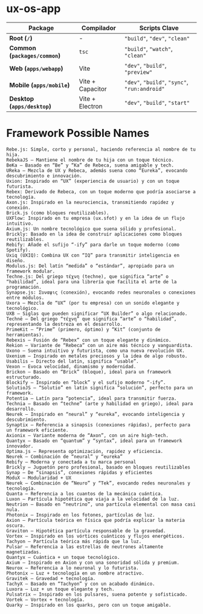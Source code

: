 # ux-os-app

| **Package**                    | **Compilador**   | **Scripts Clave**                             |
|--------------------------------|------------------|-----------------------------------------------|
| **Root (`/`)**                 | -                | `"build"`, `"dev"`, `"clean"`                 |
| **Common (`packages/common`)** | `tsc`            | `"build"`, `"watch"`, `"clean"`               |
| **Web (`apps/webapp`)**        | Vite             | `"dev"`, `"build"`, `"preview"`               |
| **Mobile (`apps/mobile`)**     | Vite + Capacitor | `"dev"`, `"build"`, `"sync"`, `"run:android"` |
| **Desktop (`apps/desktop`)**   | Vite + Electron  | `"dev"`, `"build"`, `"start"`                 |

# Framework Possible Names

	Rebe.js: Simple, corto y personal, haciendo referencia al nombre de tu hija.
    RebekaJS – Mantiene el nombre de tu hija con un toque técnico.
    BeKa – Basado en “Be” y “Ka” de Rebeca, suena amigable y tech.
    UReka – Mezcla de UX y Rebeca, además suena como “Eureka”, evocando descubrimiento e innovación.
	Uxion: Inspirado en “UX” (experiencia de usuario) y con un toque futurista.
	Rebex: Derivado de Rebeca, con un toque moderno que podría asociarse a tecnología.
	Axon.js: Inspirado en la neurociencia, transmitiendo rapidez y conexión.
	Brick.js (como bloques reutilizables).
    UXFlow: Inspirado en tu empresa (ux.sfot) y en la idea de un flujo intuitivo.
    Axium.js: Un nombre tecnológico que suena sólido y profesional.
    Brickly: Basado en la idea de construir aplicaciones como bloques reutilizables.
    Rebify: Añade el sufijo “-ify” para darle un toque moderno (como Spotify).
    Uxiq (UXIQ): Combina UX con “IQ” para transmitir inteligencia en diseño.
    Modulus.js: Del latín “medida” o “estándar”, apropiado para un framework modular.
    Techne.js: Del griego τέχνη (techne), que significa “arte” o “habilidad”, ideal para una librería que facilita el arte de la programación.
    Synapse.js: Συναψις (conexión), evocando redes neuronales o conexiones entre módulos.
    Uxora – Mezcla de “UX” (por tu empresa) con un sonido elegante y tecnológico.
    UXB – Siglas que pueden significar “UX Builder” o algo relacionado.
    Technē – Del griego “τέχνη” que significa “arte” o “habilidad”, representando la destreza en el desarrollo.
    PrimeKit – “Prime” (primero, óptimo) y “Kit” (conjunto de herramientas).
    Rebexis – Fusión de “Rebex” con un toque elegante y dinámico.
    Rekion – Variante de “Rebeca” con un aire más técnico y vanguardista.
    Uxono – Suena intuitivo y futurista, como una nueva revolución UX.
    Uxenium – Inspirado en metales preciosos y la idea de algo robusto.
    Usabilis – Directo del latín, significa “usable”.
    Vexon – Evoca velocidad, dinamismo y modernidad.
    Brickon – Basado en “Brick” (bloque), ideal para un framework estructurado.
    Blockify – Inspirado en “block” y el sufijo moderno “-ify”.
    SolutioJS – “Solutio” en latín significa “solución”, perfecto para un framework.
    Potentia – Latín para “potencia”, ideal para transmitir fuerza.
    Technia – Basado en “techne” (arte y habilidad en griego), ideal para desarrollo.
    Neurek – Inspirado en “neural” y “eureka”, evocando inteligencia y descubrimiento.
    Synaptix – Referencia a sinapsis (conexiones rápidas), perfecto para un framework eficiente.
    Axionix – Variante moderna de “Axon”, con un aire high-tech.
    Quantyx – Basado en “quantum” y “syntax”, ideal para un framework innovador.
    Optima.js – Representa optimización, rapidez y eficiencia.
    Neurek – Combinación de “neural” y “eureka”   
	Rebify – Moderna y conectada a tu marca personal
	Brickly – Juguetón pero profesional, basado en bloques reutilizables
    Synap – De “sinapsis”, conexiones rápidas y eficientes
    ModuX – Modularidad + UX
    Neurek – Combinación de “Neuro” y “Tek”, evocando redes neuronales y tecnología.
    Quanta – Referencia a los cuantos de la mecánica cuántica.
    Luxon – Partícula hipotética que viaja a la velocidad de la luz.
    Neutrion – Basado en “neutrino”, una partícula elemental con masa casi nula.
    Photonix – Inspirado en los fotones, partículas de luz.
    Axion – Partícula teórica en física que podría explicar la materia oscura.
    Graviton – Hipotética partícula responsable de la gravedad.
    Vortex – Inspirado en los vórtices cuánticos y flujos energéticos.
    Tachyon – Partícula teórica más rápida que la luz.
    Pulsar – Referencia a las estrellas de neutrones altamente magnetizadas.
    Quantyx – Cuántica + un toque tecnológico.
    Axium – Inspirado en Axion y con una sonoridad sólida y premium.
    Neurox – Referencia a lo neuronal y lo futurista.
    Photonix – Luz + tecnología en un nombre atractivo.
    Gravitek – Gravedad + tecnología.
    TachyX – Basado en “Tachyon” y con un acabado dinámico.
    Luxora – Luz + un toque elegante y tech.
    Pulsatrix – Inspirado en los pulsares, suena potente y sofisticado.
    Vortek – Vortex + tecnología.
    Quarky – Inspirado en los quarks, pero con un toque amigable.

